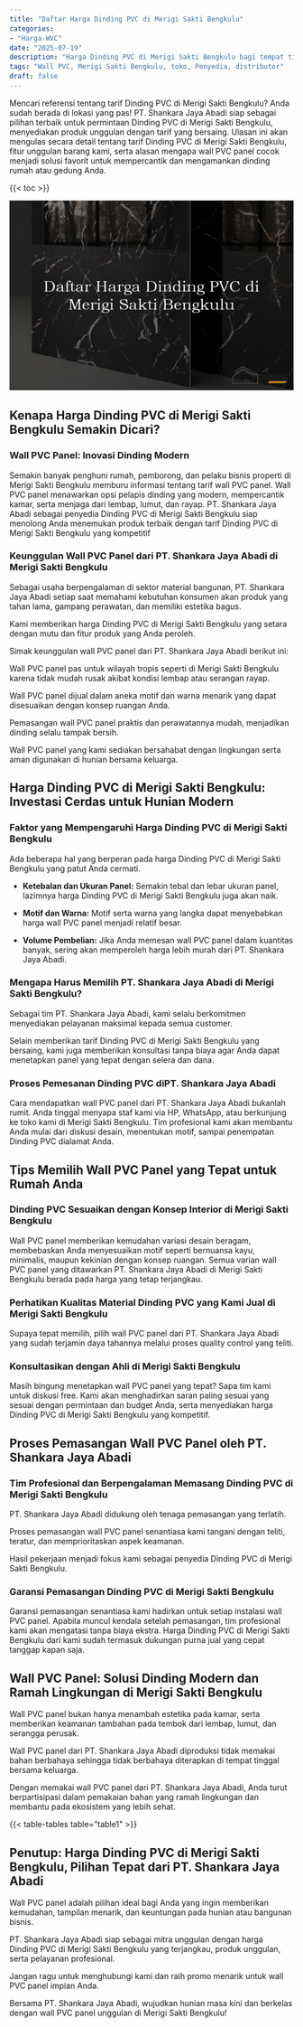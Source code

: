 ```yaml
---
title: "Daftar Harga Dinding PVC di Merigi Sakti Bengkulu"
categories: 
- "Harga-WVC"
date: "2025-07-19"
description: "Harga Dinding PVC di Merigi Sakti Bengkulu bagi tempat tinggal, perkantoran, serta ritel. Material terbaik, beragam motif, pilihan warna modern, dengan layanan pemasangan dikerjakan oleh tim ahli dan garansi resmi!|Layanan penyediaan Dinding PVC di Merigi Sakti Bengkulu bagi kebutuhan rumah, perkantoran, maupun gerai, beserta panel berkualitas dan instalasi oleh tenaga ahli berpengalaman serta kepastian resmi.|Pilihan Dinding PVC di Merigi Sakti Bengkulu yang terbukti bagi hunian, perkantoran, dan toko, dengan produk terbaik dan penempatan dikerjakan oleh teknisi berpengalaman dan kepastian resmi.|Penyediaan Dinding PVC di Merigi Sakti Bengkulu bagi rumah, office, dan gerai, beserta material terbaik dan pemasangan ditangani oleh tenaga ahli profesional, disertai dengan kepastian resmi.}"
tags: "Wall PVC, Merigi Sakti Bengkulu, toko, Penyedia, distributor"
draft: false
---
```


Mencari referensi tentang tarif Dinding PVC di Merigi Sakti Bengkulu? Anda sudah berada di lokasi yang pas! PT. Shankara Jaya Abadi siap sebagai pilihan terbaik untuk permintaan Dinding PVC di Merigi Sakti Bengkulu, menyediakan produk unggulan dengan tarif yang bersaing. Ulasan ini akan mengulas secara detail tentang tarif Dinding PVC di Merigi Sakti Bengkulu, fitur unggulan barang kami, serta alasan mengapa wall PVC panel cocok menjadi solusi favorit untuk mempercantik dan mengamankan dinding rumah atau gedung Anda.

{{< toc >}}

![Daftar Harga Dinding PVC di Merigi Sakti Bengkulu](/images/Harga-WVC/Daftar-Harga-Dinding-PVC-di-Merigi-Sakti-Bengkulu.png)


## Kenapa Harga Dinding PVC di Merigi Sakti Bengkulu Semakin Dicari?

### Wall PVC Panel: Inovasi Dinding Modern

Semakin banyak penghuni rumah, pemborong, dan pelaku bisnis properti di Merigi Sakti Bengkulu memburu informasi tentang tarif wall PVC panel. Wall PVC panel menawarkan opsi pelapis dinding yang modern, mempercantik kamar, serta menjaga dari lembap, lumut, dan rayap. PT. Shankara Jaya Abadi sebagai penyedia Dinding PVC di Merigi Sakti Bengkulu siap menolong Anda menemukan produk terbaik dengan tarif Dinding PVC di Merigi Sakti Bengkulu yang kompetitif

### Keunggulan Wall PVC Panel dari PT. Shankara Jaya Abadi di Merigi Sakti Bengkulu

Sebagai usaha berpengalaman di sektor material bangunan, PT. Shankara Jaya Abadi setiap saat memahami kebutuhan konsumen akan produk yang tahan lama, gampang perawatan, dan memiliki estetika bagus.

Kami memberikan harga Dinding PVC di Merigi Sakti Bengkulu yang setara dengan mutu dan fitur produk yang Anda peroleh.

Simak keunggulan wall PVC panel dari PT. Shankara Jaya Abadi berikut ini:

Wall PVC panel pas untuk wilayah tropis seperti di Merigi Sakti Bengkulu karena tidak mudah rusak akibat kondisi lembap atau serangan rayap.

Wall PVC panel dijual dalam aneka motif dan warna menarik yang dapat disesuaikan dengan konsep ruangan Anda.

Pemasangan wall PVC panel praktis dan perawatannya mudah, menjadikan dinding selalu tampak bersih.

Wall PVC panel yang kami sediakan bersahabat dengan lingkungan serta aman digunakan di hunian bersama keluarga.

## Harga Dinding PVC di Merigi Sakti Bengkulu: Investasi Cerdas untuk Hunian Modern

### Faktor yang Mempengaruhi Harga Dinding PVC di Merigi Sakti Bengkulu

Ada beberapa hal yang berperan pada harga Dinding PVC di Merigi Sakti Bengkulu yang patut Anda cermati.

- **Ketebalan dan Ukuran Panel:** Semakin tebal dan lebar ukuran panel, lazimnya harga Dinding PVC di Merigi Sakti Bengkulu juga akan naik.

- **Motif dan Warna:** Motif serta warna yang langka dapat menyebabkan harga wall PVC panel menjadi relatif besar.

- **Volume Pembelian:** Jika Anda memesan wall PVC panel dalam kuantitas banyak, sering akan memperoleh harga lebih murah dari PT. Shankara Jaya Abadi.

### Mengapa Harus Memilih PT. Shankara Jaya Abadi di Merigi Sakti Bengkulu?

Sebagai tim PT. Shankara Jaya Abadi, kami selalu berkomitmen menyediakan pelayanan maksimal kepada semua customer.

Selain memberikan tarif Dinding PVC di Merigi Sakti Bengkulu yang bersaing, kami juga memberikan konsultasi tanpa biaya agar Anda dapat menetapkan panel yang tepat dengan selera dan dana.

### Proses Pemesanan Dinding PVC diPT. Shankara Jaya Abadi

Cara mendapatkan wall PVC panel dari PT. Shankara Jaya Abadi bukanlah rumit. Anda tinggal menyapa staf kami via HP, WhatsApp, atau berkunjung ke toko kami di Merigi Sakti Bengkulu. Tim profesional kami akan membantu Anda mulai dari diskusi desain, menentukan motif, sampai penempatan Dinding PVC dialamat Anda.

## Tips Memilih Wall PVC Panel yang Tepat untuk Rumah Anda

### Dinding PVC Sesuaikan dengan Konsep Interior di Merigi Sakti Bengkulu

Wall PVC panel memberikan kemudahan variasi desain beragam, membebaskan Anda menyesuaikan motif seperti bernuansa kayu, minimalis, maupun kekinian dengan konsep ruangan. Semua varian wall PVC panel yang ditawarkan PT. Shankara Jaya Abadi di Merigi Sakti Bengkulu berada pada harga yang tetap terjangkau.

### Perhatikan Kualitas Material Dinding PVC yang Kami Jual di Merigi Sakti Bengkulu

Supaya tepat memilih, pilih wall PVC panel dari PT. Shankara Jaya Abadi yang sudah terjamin daya tahannya melalui proses quality control yang teliti.

### Konsultasikan dengan Ahli di Merigi Sakti Bengkulu

Masih bingung menetapkan wall PVC panel yang tepat? Sapa tim kami untuk diskusi free. Kami akan menghadirkan saran paling sesuai yang sesuai dengan permintaan dan budget Anda, serta menyediakan harga Dinding PVC di Merigi Sakti Bengkulu yang kompetitif.

## Proses Pemasangan Wall PVC Panel oleh PT. Shankara Jaya Abadi

### Tim Profesional dan Berpengalaman Memasang Dinding PVC di Merigi Sakti Bengkulu

PT. Shankara Jaya Abadi didukung oleh tenaga pemasangan yang terlatih.

Proses pemasangan wall PVC panel senantiasa kami tangani dengan teliti, teratur, dan memprioritaskan aspek keamanan.

Hasil pekerjaan menjadi fokus kami sebagai penyedia Dinding PVC di Merigi Sakti Bengkulu.

### Garansi Pemasangan Dinding PVC di Merigi Sakti Bengkulu

Garansi pemasangan senantiasa kami hadirkan untuk setiap instalasi wall PVC panel. Apabila muncul kendala setelah pemasangan, tim profesional kami akan mengatasi tanpa biaya ekstra. Harga Dinding PVC di Merigi Sakti Bengkulu dari kami sudah termasuk dukungan purna jual yang cepat tanggap kapan saja.

## Wall PVC Panel: Solusi Dinding Modern dan Ramah Lingkungan di Merigi Sakti Bengkulu

Wall PVC panel bukan hanya menambah estetika pada kamar, serta memberikan keamanan tambahan pada tembok dari lembap, lumut, dan serangga perusak.

Wall PVC panel dari PT. Shankara Jaya Abadi diproduksi tidak memakai bahan berbahaya sehingga tidak berbahaya diterapkan di tempat tinggal bersama keluarga.

Dengan memakai wall PVC panel dari PT. Shankara Jaya Abadi, Anda turut berpartisipasi dalam pemakaian bahan yang ramah lingkungan dan membantu pada ekosistem yang lebih sehat.

{{< table-tables table="table1" >}}

## Penutup: Harga Dinding PVC di Merigi Sakti Bengkulu, Pilihan Tepat dari PT. Shankara Jaya Abadi

Wall PVC panel adalah pilihan ideal bagi Anda yang ingin memberikan kemudahan, tampilan menarik, dan keuntungan pada hunian atau bangunan bisnis.

PT. Shankara Jaya Abadi siap sebagai mitra unggulan dengan harga Dinding PVC di Merigi Sakti Bengkulu yang terjangkau, produk unggulan, serta pelayanan profesional.

Jangan ragu untuk menghubungi kami dan raih promo menarik untuk wall PVC panel impian Anda.

Bersama PT. Shankara Jaya Abadi, wujudkan hunian masa kini dan berkelas dengan wall PVC panel unggulan di Merigi Sakti Bengkulu!